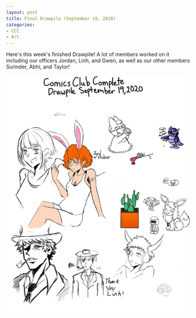 ```yaml
---
layout: post
title: Final Drawpile (September 19, 2020)
categories:
- CCC
- Art
---
```


Here's this week's finished Drawpile!  A lot of members worked on it including our officers Jordan, Linh, and Gwen, as well as our other members Surinder, Abhi, and Taylor!

![Final Drawpile from September 19, 2020](/images/blog/91920drawpile.png)
